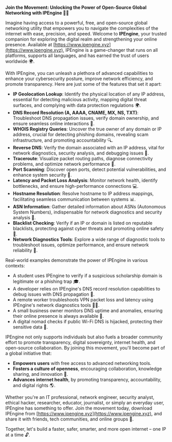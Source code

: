 **Join the Movement: Unlocking the Power of Open-Source Global Networking with IPEngine 🚀🌐**

Imagine having access to a powerful, free, and open-source global networking utility that empowers you to navigate the complexities of the internet with ease, precision, and speed. Welcome to **IPEngine**, your trusted companion for exploring the digital realm and strengthening your online presence. Available at [https://www.ipengine.xyz](https://www.ipengine.xyz), IPEngine is a game-changer that runs on all platforms, supports all languages, and has earned the trust of users worldwide 🌍.

With IPEngine, you can unleash a plethora of advanced capabilities to enhance your cybersecurity posture, improve network efficiency, and promote transparency. Here are just some of the features that set it apart:

*   **IP Geolocation Lookup**: Identify the physical location of any IP address, essential for detecting malicious activity, mapping digital threat surfaces, and complying with data protection regulations 🌍.
*   **DNS Record Resolution (A, AAAA, CNAME, MX, NS, TXT)**: Troubleshoot DNS propagation issues, verify domain ownership, and ensure seamless online interactions 📡.
*   **WHOIS Registry Queries**: Uncover the true owner of any domain or IP address, crucial for detecting phishing domains, revealing scam infrastructure, and promoting accountability 🔍.
*   **Reverse DNS**: Verify the domain associated with an IP address, vital for network diagnostics, security analysis, and debugging issues 🚀.
*   **Traceroute**: Visualize packet routing paths, diagnose connectivity problems, and optimize network performance 🔎.
*   **Port Scanning**: Discover open ports, detect potential vulnerabilities, and enhance system security 🔑.
*   **Latency and Packet Loss Analysis**: Monitor network health, identify bottlenecks, and ensure high-performance connections 💻.
*   **Hostname Resolution**: Resolve hostname to IP address mappings, facilitating seamless communication between systems 📊.
*   **ASN Information**: Gather detailed information about ASNs (Autonomous System Numbers), indispensable for network diagnostics and security analysis 🔗.
*   **Blacklist Checking**: Verify if an IP or domain is listed on reputable blacklists, protecting against cyber threats and promoting online safety 🚫.
*   **Network Diagnostics Tools**: Explore a wide range of diagnostic tools to troubleshoot issues, optimize performance, and ensure network reliability 🔧.

Real-world examples demonstrate the power of IPEngine in various contexts:

*   A student uses IPEngine to verify if a suspicious scholarship domain is legitimate or a phishing trap 🎓.
*   A developer relies on IPEngine's DNS record resolution capabilities to debug issues with DNS propagation 🤖.
*   A remote worker troubleshoots VPN packet loss and latency using IPEngine's network diagnostics tools 🏃‍♂️.
*   A small business owner monitors DNS uptime and anomalies, ensuring their online presence is always available 💼.
*   A digital nomad checks if public Wi-Fi DNS is hijacked, protecting their sensitive data 🚫.

IPEngine not only supports individuals but also fuels a broader community effort to promote transparency, digital sovereignty, internet health, and open-source collaboration. By joining this movement, you'll become part of a global initiative that:

*   **Empowers users** with free access to advanced networking tools.
*   **Fosters a culture of openness**, encouraging collaboration, knowledge sharing, and innovation 🔗.
*   **Advances internet health**, by promoting transparency, accountability, and digital rights 🌎.

Whether you're an IT professional, network engineer, security analyst, ethical hacker, researcher, educator, journalist, or simply an everyday user, IPEngine has something to offer. Join the movement today, download IPEngine from [https://www.ipengine.xyz](https://www.ipengine.xyz), and share it with friends, tech communities, and online groups 🤝.

Together, let's build a faster, safer, smarter, and more open internet – one IP at a time 🔓.